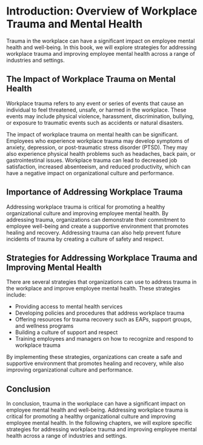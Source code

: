Introduction: Overview of Workplace Trauma and Mental Health
============================================================

Trauma in the workplace can have a significant impact on employee mental health and well-being. In this book, we will explore strategies for addressing workplace trauma and improving employee mental health across a range of industries and settings.

The Impact of Workplace Trauma on Mental Health
-----------------------------------------------

Workplace trauma refers to any event or series of events that cause an individual to feel threatened, unsafe, or harmed in the workplace. These events may include physical violence, harassment, discrimination, bullying, or exposure to traumatic events such as accidents or natural disasters.

The impact of workplace trauma on mental health can be significant. Employees who experience workplace trauma may develop symptoms of anxiety, depression, or post-traumatic stress disorder (PTSD). They may also experience physical health problems such as headaches, back pain, or gastrointestinal issues. Workplace trauma can lead to decreased job satisfaction, increased absenteeism, and reduced productivity, which can have a negative impact on organizational culture and performance.

Importance of Addressing Workplace Trauma
-----------------------------------------

Addressing workplace trauma is critical for promoting a healthy organizational culture and improving employee mental health. By addressing trauma, organizations can demonstrate their commitment to employee well-being and create a supportive environment that promotes healing and recovery. Addressing trauma can also help prevent future incidents of trauma by creating a culture of safety and respect.

Strategies for Addressing Workplace Trauma and Improving Mental Health
----------------------------------------------------------------------

There are several strategies that organizations can use to address trauma in the workplace and improve employee mental health. These strategies include:

* Providing access to mental health services
* Developing policies and procedures that address workplace trauma
* Offering resources for trauma recovery such as EAPs, support groups, and wellness programs
* Building a culture of support and respect
* Training employees and managers on how to recognize and respond to workplace trauma

By implementing these strategies, organizations can create a safe and supportive environment that promotes healing and recovery, while also improving organizational culture and performance.

Conclusion
----------

In conclusion, trauma in the workplace can have a significant impact on employee mental health and well-being. Addressing workplace trauma is critical for promoting a healthy organizational culture and improving employee mental health. In the following chapters, we will explore specific strategies for addressing workplace trauma and improving employee mental health across a range of industries and settings.
